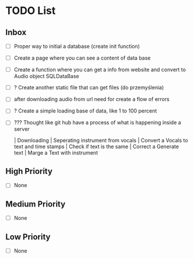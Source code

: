 # TODO List

## Inbox
- [ ] Proper way to initial a database (create init function)
- [ ] Create a page where you can see a content of data base 
- [ ] Create a function where you can get a info from website and convert to Audio object SQLDataBase
- [ ] ? Create another static file that can get files (do przemyślenia)
- [ ] after downloading audio from url need for create a flow of errors
- [ ] ? Create a simple loading base of data, like 1 to 100 percent 
- [ ] ??? Thought like git hub have a process of what is happening inside a server 
    
    | Downloading
    | Seperating instrument from vocals
    | Convert a Vocals to text and time stamps
    |   Check if text is the same 
    |   Correct a Generate text 
    | Marge a Text with instrument 



## High Priority
- [ ] None

## Medium Priority
- [ ] None

## Low Priority
- [ ] None